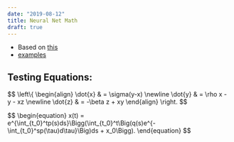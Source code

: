 ```yaml
---
date: "2019-08-12"
title: Neural Net Math
draft: true
---
```


* Based on [this](https://divadnojnarg.github.io/blog/mathjax/)
* [examples](https://github.com/DivadNojnarg/divadnojnarg.github.io/blob/master/blog/mathjax/index.html)

## Testing Equations:

</p>
$$
\left\{
\begin{align}
\dot{x} &amp; = \sigma(y-x) \newline
\dot{y} &amp; = \rho x - y - xz \newline
\dot{z} &amp; = -\beta z + xy
\end{align}
\right.
$$
<p>

<p>
$$
\begin{equation}
x(t) = e^{\int_{t_0}^tp(s)ds}\Bigg(\int_{t_0}^t\Big(q(s)e^{-\int_{t_0}^sp(\tau)d\tau}\Big)ds + x_0\Bigg).
\end{equation}
$$
</p>
